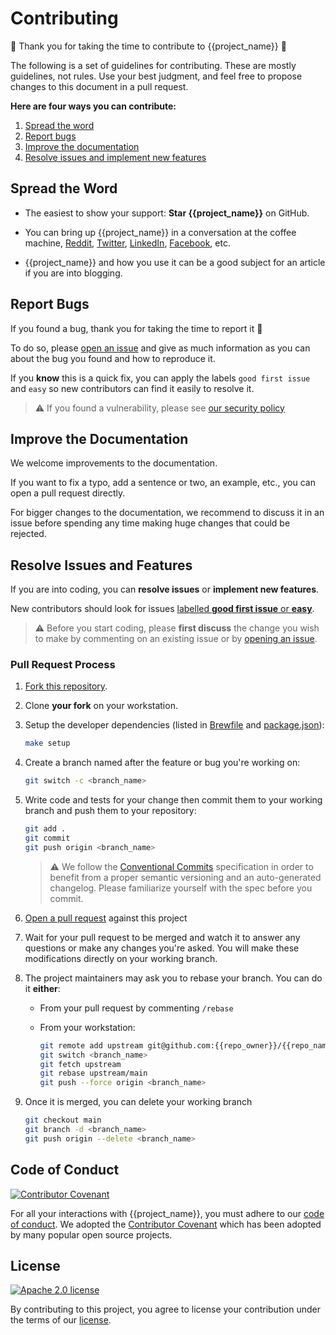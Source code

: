# Contributing

🎉 Thank you for taking the time to contribute to {{project_name}} 🎉

The following is a set of guidelines for contributing.
These are mostly guidelines, not rules. Use your best judgment, and feel free to propose changes to this document in a pull request.

**Here are four ways you can contribute:**

1. [Spread the word](#spread-the-word)
2. [Report bugs](#report-bugs)
3. [Improve the documentation](#improve-the-documentation)
4. [Resolve issues and implement new features](#resolve-issues-and-features)

## Spread the Word

- The easiest to show your support: **Star {{project_name}}** on GitHub.

- You can bring up {{project_name}} in a conversation at the coffee machine, [Reddit](https://www.reddit.com/submit?url=https://github.com/{{repo_owner}}/{{repo_name}}), [Twitter](https://twitter.com/intent/tweet?url=https://github.com/{{repo_owner}}/{{repo_name}}), [LinkedIn](https://www.linkedin.com/sharing/share-offsite/?url=https://github.com/{{repo_owner}}/{{repo_name}}), [Facebook](https://www.facebook.com/sharer/sharer.php?u=https://github.com/{{repo_owner}}/{{repo_name}}), etc.

- {{project_name}} and how you use it can be a good subject for an article if you are into blogging.

## Report Bugs

If you found a bug, thank you for taking the time to report it 🙏

To do so, please [open an issue](https://github.com/{{repo_owner}}/{{repo_name}}/issues/new) and give as much information as you can about the bug you found and how to reproduce it.

If you **know** this is a quick fix, you can apply the labels `good first issue` and `easy` so new contributors can find it easily to resolve it.

> ⚠️ If you found a vulnerability, please see [our security policy](SECURITY.md)

## Improve the Documentation

We welcome improvements to the documentation.

If you want to fix a typo, add a sentence or two, an example, etc., you can open a pull request directly.

For bigger changes to the documentation, we recommend to discuss it in an issue before spending any time making huge changes that could be rejected.

## Resolve Issues and Features

If you are into coding, you can **resolve issues** or **implement new features**.

New contributors should look for issues [labelled **good first issue** or **easy**](https://github.com/{{repo_owner}}/{{repo_name}}/issues?q=is%3Aopen+label%3A"good+first+issue",easy).

> ⚠️ Before you start coding, please **first discuss** the change you wish to make by commenting on an existing issue or by [opening an issue](https://github.com/{{repo_owner}}/{{repo_name}}/issues/new).

### Pull Request Process

1. [Fork this repository](https://github.com/{{repo_owner}}/{{repo_name}}/fork).

2. Clone **your fork** on your workstation.

3. Setup the developer dependencies (listed in [Brewfile](https://github.com/{{repo_owner}}/{{repo_name}}/blob/main/Brewfile) and [package.json](https://github.com/{{repo_owner}}/{{repo_name}}/blob/main/package.json)):

   ```sh
   make setup
   ```

4. Create a branch named after the feature or bug you're working on:

   ```sh
   git switch -c <branch_name>
   ```

5. Write code and tests for your change then commit them to your working branch and push them to your repository:

   ```sh
   git add .
   git commit
   git push origin <branch_name>
   ```

   > ⚠️ We follow the [Conventional Commits](https://www.conventionalcommits.org/en/v1.0.0/) specification in order to benefit from a proper semantic versioning and an auto-generated changelog. Please familiarize yourself with the spec before you commit.

6. [Open a pull request](https://github.com/{{repo_owner}}/{{repo_name}}/compare) against this project

7. Wait for your pull request to be merged and watch it to answer any questions or make any changes you're asked. You will make these modifications directly on your working branch.

8. The project maintainers may ask you to rebase your branch. You can do it **either**:

   - From your pull request by commenting `/rebase`
   - From your workstation:

     ```sh
     git remote add upstream git@github.com:{{repo_owner}}/{{repo_name}}.git
     git switch <branch_name>
     git fetch upstream
     git rebase upstream/main
     git push --force origin <branch_name>
     ```

9. Once it is merged, you can delete your working branch

   ```sh
   git checkout main
   git branch -d <branch_name>
   git push origin --delete <branch_name>
   ```

## Code of Conduct

[![Contributor Covenant](https://img.shields.io/badge/Contributor%20Covenant-2.1-informational.svg?style=flat-square)](CODE_OF_CONDUCT.md)

For all your interactions with {{project_name}}, you must adhere to our [code of conduct](CODE_OF_CONDUCT.md). We adopted the [Contributor Covenant](https://www.contributor-covenant.org/) which has been adopted by many popular open source projects.

## License

[![Apache 2.0 license](https://img.shields.io/badge/License-Apache--2.0-informational?style=flat-square)](https://www.apache.org/licenses/LICENSE-2.0)

By contributing to this project, you agree to license your contribution under the terms of our [license](/LICENSE.md).
